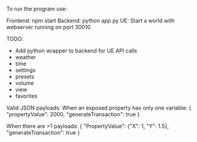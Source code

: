 To run the program use:

Frontend: npm start
Backend: python app.py
UE: Start a world with webserver running on port 30010


TODO: 
- Add python wrapper to backend for UE API calls
- weather
- time
- settings
- presets
- volume
- view
- favorites

Valid JSON payloads:
When an exposed property has only one variable:
{  "propertyValue": 2000, "generateTransaction": true }

When there are >1 payloads: 
{ "PropertyValue": {"X": 1, "Y": 1.5}, "generateTransaction": true }